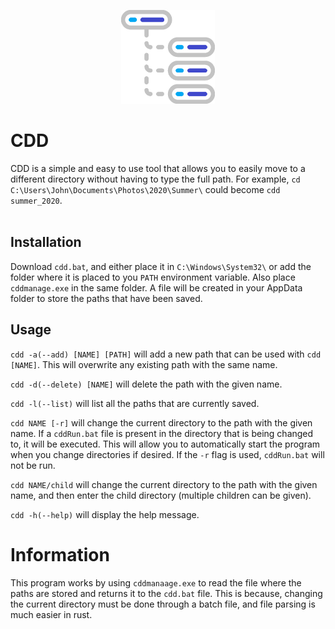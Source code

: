 <p align="center">
    <img src="./icon.png" height=150/>
</p>
<h1> CDD </h1>

CDD is a simple and easy to use tool that allows you to easily move to a different directory without having to type the full path. For example, `cd C:\Users\John\Documents\Photos\2020\Summer\` could become `cdd summer_2020`.
<br>
<br>

## Installation

Download `cdd.bat`, and either place it in `C:\Windows\System32\` or add the folder where it is placed to you `PATH` environment variable. Also place `cddmanage.exe` in the same folder. A file will be created in your AppData folder to store the paths that have been saved.

## Usage
`cdd -a(--add) [NAME] [PATH]` will add a new path that can be used with `cdd [NAME]`. This will overwrite any existing path with the same name.

`cdd -d(--delete) [NAME]` will delete the path with the given name.

`cdd -l(--list)` will list all the paths that are currently saved.

`cdd NAME [-r]` will change the current directory to the path with the given name. If a `cddRun.bat` file is present in the directory that is being changed to, it will be executed. This will allow you to automatically start the program when you change directories if desired. If the `-r` flag is used, `cddRun.bat` will not be run.

`cdd NAME/child` will change the current directory to the path with the given name, and then enter the child directory (multiple children can be given).

`cdd -h(--help)` will display the help message.


# Information
This program works by using `cddmanaage.exe` to read the file where the paths are stored and returns it to the `cdd.bat` file. This is because, changing the current directory must be done through a batch file, and file parsing is much easier in rust.
